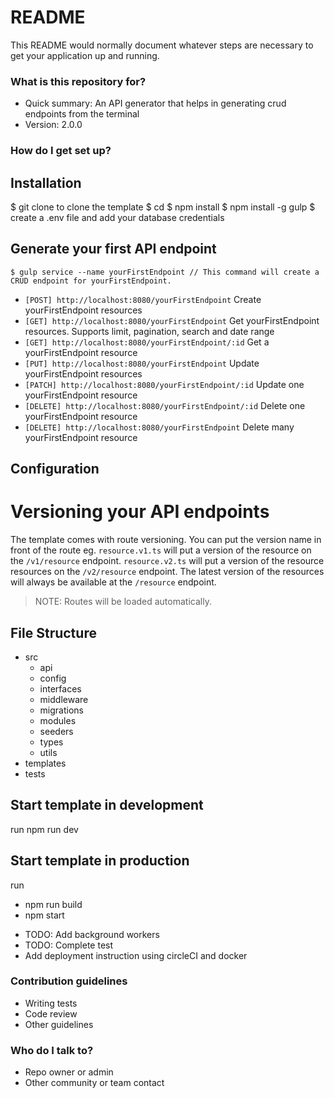 # README

This README would normally document whatever steps are necessary to get your application up and running.

### What is this repository for?

- Quick summary: An API generator that helps in generating crud endpoints from the terminal
- Version: 2.0.0

### How do I get set up?

## Installation

$ git clone to clone the template
$ cd <projectName>
$ npm install
$ npm install -g gulp
$ create a .env file and add your database credentials

## Generate your first API endpoint

```
$ gulp service --name yourFirstEndpoint // This command will create a CRUD endpoint for yourFirstEndpoint.
```

- `[POST] http://localhost:8080/yourFirstEndpoint` Create yourFirstEndpoint resources
- `[GET] http://localhost:8080/yourFirstEndpoint` Get yourFirstEndpoint resources. Supports limit, pagination, search and date range
- `[GET] http://localhost:8080/yourFirstEndpoint/:id` Get a yourFirstEndpoint resource
- `[PUT] http://localhost:8080/yourFirstEndpoint` Update yourFirstEndpoint resources
- `[PATCH] http://localhost:8080/yourFirstEndpoint/:id` Update one yourFirstEndpoint resource
- `[DELETE] http://localhost:8080/yourFirstEndpoint/:id` Delete one yourFirstEndpoint resource
- `[DELETE] http://localhost:8080/yourFirstEndpoint` Delete many yourFirstEndpoint resource

## Configuration

# Versioning your API endpoints

The template comes with route versioning. You can put the version name in front of the route eg. `resource.v1.ts` will put a version of the resource on the `/v1/resource` endpoint. `resource.v2.ts` will put a version of the resource resources on the `/v2/resource` endpoint. The latest version of the resources will always be available at the `/resource` endpoint.

> NOTE: Routes will be loaded automatically.

## File Structure

- src
  - api
  - config
  - interfaces
  - middleware
  - migrations
  - modules
  - seeders
  - types
  - utils
- templates
- tests

## Start template in development

run npm run dev

## Start template in production

run

- npm run build
- npm start

* TODO: Add background workers
* TODO: Complete test
* Add deployment instruction using circleCI and docker

<!-- * How to run tests
* Deployment instructions -->

### Contribution guidelines

- Writing tests
- Code review
- Other guidelines

### Who do I talk to?

- Repo owner or admin
- Other community or team contact
